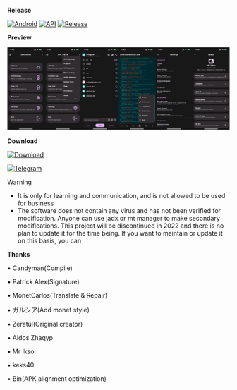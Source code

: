 **Release** 

[![Android](https://img.shields.io/badge/Platform-Android-green.svg?style=flat)](https://www.android.com) [![API](https://img.shields.io/badge/API-21%2B-orange.svg?logo=android&style=flat)](https://developer.android.com/studio/releases/platforms) [![Release](https://img.shields.io/github/v/release/PatrickAlex2019/ApkEditor?style=flat)](https://github.com/PatrickAlex2019/ApkEditor/releases)

**Preview**

![alt text](https://raw.githubusercontent.com/PatrickAlex2019/ApkEditor/master/APKEditor_Preview1.PNG)


**Download** 

[![Download](https://img.shields.io/github/downloads/PatrickAlex2019/ApkEditor/total?color=brightgreen&label=Download&style=flat)](https://github.com/PatrickAlex2019/ApkEditor/releases)

[![Telegram](https://img.shields.io/static/v1?label=Telegram&message=Channel&color=0088cc)](https://t.me/anubis_recommended)

> [!WARNING]
>- It is only for learning and communication, and is not allowed to be used for business
>- The software does not contain any virus and has not been verified for modification. Anyone can use jadx or mt manager to make secondary modifications. This project will be discontinued in 2022 and there is no plan to update it for the time being. If you want to maintain or update it on this basis, you can

**Thanks**

• Candyman(Compile)

• Patrick Alex(Signature) 

• MonetCarlos(Translate & Repair)

• ガルシア(Add monet style)

• Zeratul(Original creator)

• Aidos Zhaqyp

• Mr Ikso

• keks40

• Bin(APK alignment optimization) 

